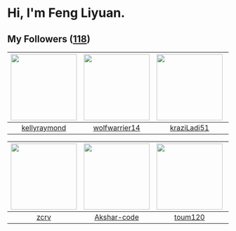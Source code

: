 # Hi, I'm Feng Liyuan.

## My Followers ([118](https://github.com/SunRunAway?tab=followers))

| <img src="https://avatars.githubusercontent.com/u/58126365?v=4" width="150" height="150" /> | <img src="https://avatars.githubusercontent.com/u/74522790?v=4" width="150" height="150" /> | <img src="https://avatars.githubusercontent.com/u/120910584?v=4" width="150" height="150" /> | <img src="https://avatars.githubusercontent.com/u/46620760?v=4" width="150" height="150" /> |
| :-----------------------------------------------------------------------------------------: | :-----------------------------------------------------------------------------------------: | :------------------------------------------------------------------------------------------: | :-----------------------------------------------------------------------------------------: |
|                       [kellyraymond](https://github.com/kellyraymond)                       |                      [wolfwarrier14](https://github.com/wolfwarrier14)                      |                         [kraziLadi51](https://github.com/kraziLadi51)                        |                        [pleiadesian](https://github.com/pleiadesian)                        |

| <img src="https://avatars.githubusercontent.com/u/119645983?v=4" width="150" height="150" /> | <img src="https://avatars.githubusercontent.com/u/59618640?v=4" width="150" height="150" /> | <img src="https://avatars.githubusercontent.com/u/57785890?v=4" width="150" height="150" /> | <img src="https://avatars.githubusercontent.com/u/88874211?v=4" width="150" height="150" /> |
| :------------------------------------------------------------------------------------------: | :-----------------------------------------------------------------------------------------: | :-----------------------------------------------------------------------------------------: | :-----------------------------------------------------------------------------------------: |
|                                [zcrv](https://github.com/zcrv)                               |                        [Akshar-code](https://github.com/Akshar-code)                        |                            [toum120](https://github.com/toum120)                            |                          [xxxkangle](https://github.com/xxxkangle)                          |